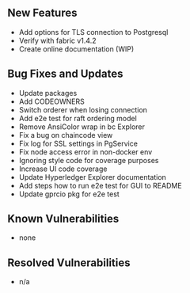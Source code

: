 <!-- (SPDX-License-Identifier: CC-BY-4.0) -->  <!-- Ensure there is a newline before, and after, this line -->

## New Features

* Add options for TLS connection to Postgresql
* Verify with fabric v1.4.2
* Create online documentation (WIP)

## Bug Fixes and Updates

* Update packages
* Add CODEOWNERS
* Switch orderer when losing connection
* Add e2e test for raft ordering model
* Remove AnsiColor wrap in bc Explorer
* Fix a bug on chaincode view
* Fix log for SSL settings in PgService
* Fix node access error in non-docker env
* Ignoring style code for coverage purposes
* Increase UI code coverage
* Update Hyperledger Explorer documentation
* Add steps how to run e2e test for GUI to README
* Update gprcio pkg for e2e test

## Known Vulnerabilities

* none

## Resolved Vulnerabilities

* n/a


